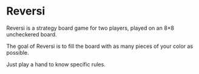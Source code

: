 # Reversi

Reversi is a strategy board game for two players, played on an 8×8 uncheckered board.

The goal of Reversi is to fill the board with as many pieces of your color as possible. 

Just play a hand to know specific rules.
